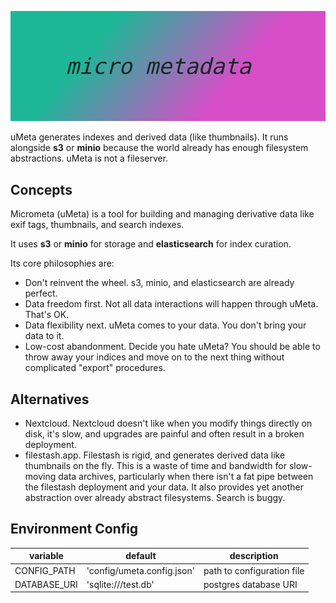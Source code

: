 ![uMeta Logo](docs/micrometa.png)

uMeta generates indexes and derived data (like thumbnails).  It runs alongside **s3** or **minio** because the world already has enough filesystem abstractions.  uMeta is not a fileserver.

## Concepts

Micrometa (uMeta) is a tool for building and managing derivative data like exif tags, thumbnails, and search indexes.

It uses **s3** or **minio** for storage and **elasticsearch** for index curation.

Its core philosophies are:

* Don't reinvent the wheel. s3, minio, and elasticsearch are already perfect.
* Data freedom first. Not all data interactions will happen through uMeta.  That's OK.
* Data flexibility next.  uMeta comes to your data.  You don't bring your data to it.
* Low-cost abandonment.  Decide you hate uMeta?  You should be able to throw away your indices and move on to the next thing without complicated "export" procedures.


## Alternatives

* Nextcloud.  Nextcloud doesn't like when you modify things directly on disk, it's slow, and upgrades are painful and often result in a broken deployment.
* filestash.app.  Filestash is rigid, and generates derived data like thumbnails on the fly.  This is a waste of time and bandwidth for slow-moving data archives, particularly when there isn't a fat pipe between the filestash deployment and your data.  It also provides yet another abstraction over already abstract filesystems.  Search is buggy.

## Environment Config

| variable     | default                    | description                |
|--------------|----------------------------|----------------------------|
| CONFIG_PATH  | 'config/umeta.config.json' | path to configuration file |
| DATABASE_URI | 'sqlite:///test.db'        | postgres database URI      |
